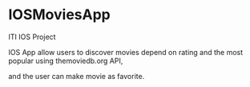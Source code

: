 # IOSMoviesApp
ITI IOS Project

IOS App allow users to discover movies depend on rating and the most popular using themoviedb.org API,

and the user can make movie as favorite.
